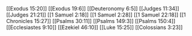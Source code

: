 [[Exodus 15:20]]
[[Exodus 19:6]]
[[Deuteronomy 6:5]]
[[Judges 11:34]]
[[Judges 21:21]]
[[1 Samuel 2:18]]
[[1 Samuel 2:28]]
[[1 Samuel 22:18]]
[[1 Chronicles 15:27]]
[[Psalms 30:11]]
[[Psalms 149:3]]
[[Psalms 150:4]]
[[Ecclesiastes 9:10]]
[[Ezekiel 46:10]]
[[Luke 15:25]]
[[Colossians 3:23]]
